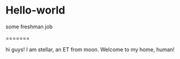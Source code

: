 # Hello-world
some freshman job

=======

hi guys! I am stellar, an ET from moon. 
Welcome to my home, human!
